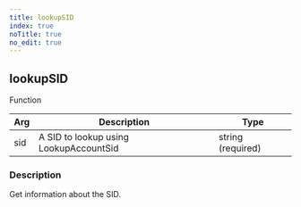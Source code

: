 ```yaml
---
title: lookupSID
index: true
noTitle: true
no_edit: true
---
```




<div class="vql_item"></div>


## lookupSID
<span class='vql_type pull-right page-header'>Function</span>



<div class="vqlargs"></div>

Arg | Description | Type
----|-------------|-----
sid|A SID to lookup using LookupAccountSid |string (required)

### Description

Get information about the SID.

